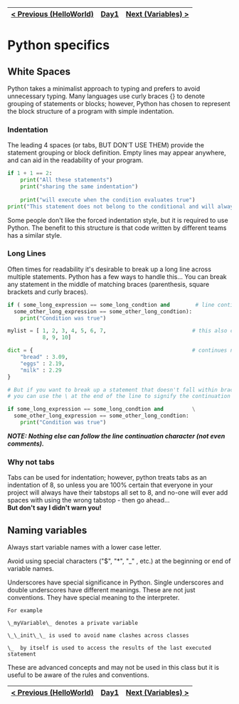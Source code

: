 |[< Previous (HelloWorld)](HelloWorld.md) | [Day1](../README.md)| [Next (Variables) > ](Variables.md) |
|----|----|----|
# Python specifics
## White Spaces

Python takes a minimalist approach to typing and prefers to avoid unnecessary typing.
Many languages use curly braces {} to denote grouping of statements or blocks;
however, Python has chosen to represent the block structure of a program with simple indentation.

### Indentation

The leading 4 spaces (or tabs, BUT DON'T USE THEM) provide the statement grouping or block definition.
Empty lines may appear anywhere, and can aid in the readability of your program.

```python
if 1 + 1 == 2:
    print("All these statements")
    print("sharing the same indentation")
    
    print("will execute when the condition evaluates true")
print("This statement does not belong to the conditional and will always execute")
```

Some people don't like the forced indentation style, but it is required to use Python.
The benefit to this structure is that code written by different teams has a similar style.

### Long Lines

Often times for readability it's desirable to break up a long line across multiple statements.
Python has a few ways to handle this...  You can break any statement in the middle of matching
braces (parenthesis, square brackets and curly braces).

```python
if ( some_long_expression == some_long_condtion and        # line continuation automatic
  some_other_long_expression == some_other_long_condtion):  
    print("Condition was true")

mylist = [ 1, 2, 3, 4, 5, 6, 7,                           # this also continues naturally
           8, 9, 10]

dict = {                                                  # continues naturally too
    "bread" : 3.09,
    "eggs" : 2.19,
    "milk" : 2.29
}

# But if you want to break up a statement that doesn't fall within braces
# you can use the \ at the end of the line to signify the continuation onto the next line

if some_long_expression == some_long_condtion and         \
  some_other_long_expression == some_other_long_condtion: 
    print("Condition was true")
```

*__NOTE: Nothing else can follow the line continuation character (not even comments).__*

### Why not tabs

Tabs can be used for indentation; however, python treats tabs as an indentation of 8, so unless you
are 100% certain that everyone in your project will always have their tabstops all set to 8, and 
no-one will ever add spaces with using the wrong tabstop - then go ahead...  
__But don't say I didn't warn you!__

## Naming variables
Always start variable names with a lower case letter.

Avoid using special characters  ("$", "*", "_" , etc.)  at the beginning or end of variable names.

Underscores have special significance in Python. Single underscores and double underscores have different meanings.
These are not just conventions. They have special meaning to the interpreter.

    For example

    \_myVariable\_ denotes a private variable

    \_\_init\_\_ is used to avoid name clashes across classes

    \_  by itself is used to access the results of the last executed statement

These are advanced concepts and may not be used in this class but it is useful to be aware of the rules and conventions.


|[< Previous (HelloWorld)](HelloWorld.md) | [Day1](../README.md)| [Next (Variables) > ](Variables.md) |
|----|----|----|
